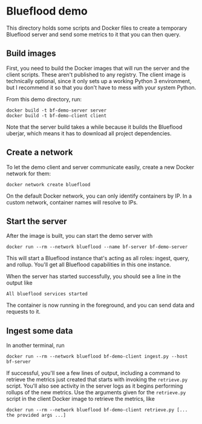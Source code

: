 # Blueflood demo

This directory holds some scripts and Docker files to create a temporary Blueflood server and send some metrics to it
that you can then query.

## Build images

First, you need to build the Docker images that will run the server and the client scripts. These aren't published to
any registry. The client image is technically optional, since it only sets up a working Python 3 environment, but I
recommend it so that you don't have to mess with your system Python.

From this demo directory, run:

    docker build -t bf-demo-server server
    docker build -t bf-demo-client client

Note that the server build takes a while because it builds the Blueflood uberjar, which means it has to download all
project dependencies.

## Create a network

To let the demo client and server communicate easily, create a new Docker network for them:

    docker network create blueflood

On the default Docker network, you can only identify containers by IP. In a custom network, container names will resolve
to IPs.

## Start the server

After the image is built, you can start the demo server with

    docker run --rm --network blueflood --name bf-server bf-demo-server

This will start a Blueflood instance that's acting as all roles: ingest, query, and rollup. You'll get all Blueflood
capabilities in this one instance.

When the server has started successfully, you should see a line in the output like

    All blueflood services started

The container is now running in the foreground, and you can send data and requests to it.

## Ingest some data

In another terminal, run

    docker run --rm --network blueflood bf-demo-client ingest.py --host bf-server

If successful, you'll see a few lines of output, including a command to retrieve the metrics just created that starts
with invoking the `retrieve.py` script. You'll also see activity in the server logs as it begins performing rollups of
the new metrics. Use the arguments given for the `retrieve.py` script in the client Docker image to retrieve the
metrics, like

    docker run --rm --network blueflood bf-demo-client retrieve.py [... the provided args ...]
